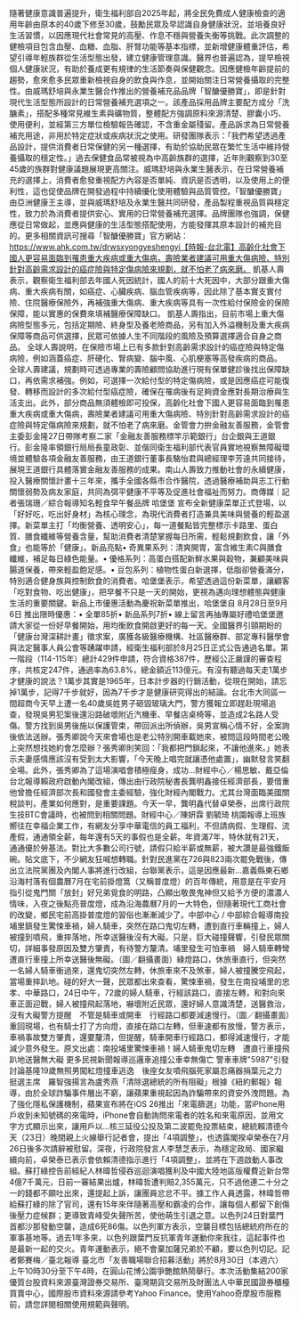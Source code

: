 隨著健康意識普遍提升，衛生福利部自2025年起，將全民免費成人健康檢查的適用年齡由原本的40歲下修至30歲，鼓勵民眾及早認識自身健康狀況，並培養良好生活習慣，以因應現代社會常見的高壓、作息不穩與營養失衡等挑戰。此次調整的健檢項目包含血壓、血糖、血脂、肝腎功能等基本指標，並新增健康體重評估，希望引導年輕族群從生活型態出發，建立健康管理意識。醫界也普遍認為，提早檢視個人健康狀況，有助於養成更有規律的生活節奏與保健觀念。因應健檢年齡提前的趨勢，愈來愈多民眾重新檢視自身的飲食與作息，並開始關注日常營養攝取的完整性。由威瑪舒培與永業生醫合作推出的營養補充品品牌「智醣優勝寶」，即是針對現代生活型態所設計的日常營養補充選項之一。該產品採用品牌主要配方成分「洗膅素」，搭配多種常見維生素與礦物質，整體配方強調原料來源清楚、膠囊小巧、使用便利，並經第三方單位檢驗報告確認，不含重金屬殘留。產品訴求為日常營養補充用途，非用於特定症狀或疾病狀況之使用。研發團隊表示：「我們希望透過產品設計，提供消費者日常保健的另一種選擇，有助於協助民眾在繁忙生活中維持營養攝取的穩定性。」過去保健食品常被視為中高齡族群的選擇，近年則觀察到30至45歲的族群對健康議題展現更高關注。威瑪舒培與永業生醫表示，在日常營養補充的選擇上，消費者愈發重視配方內容是否單純、資訊是否透明，以及使用上的便利性，這也促使品牌在開發過程中持續優化使用體驗與品質管控。「智醣優勝寶」由亞洲健康王主導，並與威瑪舒培及永業生醫共同研發，產品製程重視品質與穩定性，致力於為消費者提供安心、實用的日常營養補充選擇。品牌團隊也強調，保健應從日常做起，並應與健康的生活型態搭配使用，方能發揮其原本設計的補充目的。更多相關資訊可搜尋「智醣優勝寶」官方網站：https://www.ahk.com.tw/drwsxyongyeshengyi【時報-台北電】高齡化社會下國人更容易面臨到罹患重大疾病或重大傷病，壽險業者建議可用重大傷病險、特別針對高齡需求設計的癌症險與特定傷病險來規劃，就不怕老了病來磨。 凱基人壽表示，觀察衛生福利部去年國人死因統計，國人的前十大死因中，大部分跟重大傷病、重大疾病有關，如癌症、心臟疾病、腦血管疾病等，因此除了基本實支實付險、住院醫療保險外，再補強重大傷病、重大疾病等具有一次性給付保險金的保險保障，能以實惠的保費來填補醫療保障缺口。 凱基人壽指出，目前市場上重大傷病險型態多元，包括定期險、終身型及養老險商品，另有加入外溢機制及重大疾病保障等商品可供選擇，民眾可依據人生不同階段的風險及預算選擇適合自身之商品。 全球人壽說明，在保險市場上已有多款針對高齡需求設計的癌症險與特定傷病險，例如涵蓋癌症、肝硬化、腎病變、腦中風、心肌梗塞等高發疾病的商品。 全球人壽建議，規劃時可透過專業的壽險顧問協助進行現有保單健診後找出保障缺口，再依需求補強。例如，可選擇一次給付型的特定傷病險，或是因應癌症可能復發、轉移而設計的多次給付型癌症險，確保在罹病後有足夠資金應對長期治療與生活支出。此外，部分商品無須體檢即可投保，高齡化社會下國人更容易面臨到罹患重大疾病或重大傷病，壽險業者建議可用重大傷病險、特別針對高齡需求設計的癌症險與特定傷病險來規劃，就不怕老了病來磨。金管會力拚金融友善服務，金管會主委彭金隆27日帶隊考察二家「金融友善服務標竿示範銀行」台企銀與王道銀行。彭金隆率領銀行局局長童政彰、並偕同衛生福利部代表官員實地視察無障礙環境並體驗各項金融友善服務，由王道銀行董事長駱怡君與總經理李芳遠共同接待，展現王道銀行具體落實金融友善服務的成果。南山人壽致力推動社會的永續健康，投入醫療關懷計畫十三年來，攜手全國各縣市合作醫院，透過醫療補助與志工行動關懷弱勢及病友家庭，共同為弭平健康不平等及促進社會福祉而努力。商傳媒｜記者張瑞珊／綜合報導知名輕食早午餐品牌 哈堡堡 宣布全新健康菜單正式登場，以「好好吃，吃出好身材」為核心理念，為現代消費者打造兼具美味與營養的輕盈選擇。新菜單主打「均衡營養、透明安心」，每一道餐點皆完整標示卡路里、蛋白質、膳食纖維等營養含量，幫助消費者清楚掌握每日所需，輕鬆規劃飲食，讓「外食」也能等於「健康」。新品亮點• 奇異果系列：清爽開胃，富含維生素C與膳食纖維，補足每日綠色能量。• 優格系列：高蛋白搭配新鮮水果與穀物，兼顧美味與腸道保養，帶來輕盈飽足感。• 豆包系列：植物性蛋白新選擇，低脂卻營養滿分，特別適合健身族與控制飲食的消費者。哈堡堡表示，希望透過這份新菜單，讓顧客「吃對食物、吃出健康」，把早餐不只是一天的開始，更視為邁向理想體態與健康生活的重要關鍵。新品上市優惠活動為慶祝新菜單推出，哈堡堡自 8月28日至9月6日 推出限時優惠：• 全單85折• 新品系列7折• 線上留言再抽專屬好禮哈堡堡邀請大家從一份好早餐開始，用均衡飲食開啟更好的每一天。全國醫界引頸期盼的「健康台灣深耕計畫」徵求案，廣獲各級醫療機構、社區醫療群、部定專科醫學會與法定醫事人員公會等踴躍申請，經衛生福利部於8月25日正式公告通過名單。第一階段（114-115年）總計429件申請，符合資格387件，歷經公正嚴謹的審查程序，共核定247件，通過率為63.8%，總金額近113億元。有沒有聽過每天走1萬步才健康的說法？1萬步其實是1965年，日本計步器的行銷活動，從現在開始，請忘掉1萬步，記得7千步就好，因為7千步才是健康研究得出的結論。台北市大同區一間超商今天早上遭一名40歲吳姓男子砸毀玻璃大門，警方獲報立即趕赴現場追查，發現吳男犯案後還沿路破壞附近汽機車、早餐店桌椅等，並造成2名路人受傷。警方找到吳男後施以保護管束，帶回派出所偵辦，吳男宣稱心情不好，全案詢後依法送辦。張秀卿說今天來會場也是老公特別開車載她來，被問這段時間老公晚上突然想找她約會怎麼辦？張秀卿則笑回：「我都把門鎖起來，不讓他進來。」她表示夫妻感情應該沒有受到太大影響，「今天晚上唱完就讓憑他處置」，幽默發言笑翻全場。此外，張秀卿為了這場演唱會積極瘦身，成功...財經中心／楊思敏、戴亞倫 台北報導賴政府啟動內閣改組，傳出由行政院秘書長龔明鑫接任經濟部長，要借重他曾擔任經濟部次長和國發會主委經驗，強化財經內閣戰力。尤其台灣面臨美國關稅談判，產業如何應對，是重要課題。今天一早，龔明鑫代替卓榮泰，出席行政院生技BTC會議時，也被問到相關問題。財經中心／陳妍霖 劉毓琦 桃園報導上班族嚮往在幸福企業工作，有網友分享中華電信的員工福利，不但請病假、生理假、流產假，通通領全薪，每年還有5天的事假也是全薪。年資滿7年，特休就有21天，通通優於勞基法。對比大多數公司行號，請假只給半薪或無薪，被大讚是最強鐵飯碗。貼文底下，不少網友狂喊想轉職。針對民進黨在726與823兩次罷免戰後，傳出立法院黨團及內閣人事將進行改組，台聯黨表示，這是因應最新...嘉義縣東石鄉沿海村落有個農曆7月在宅前掛燈篙（又稱普度燈）的百年傳統，用意是在平安月指引從鬼門關「放封」好兄弟覓食的明路，凸顯出敬畏鬼神但又給予方便的濃濃人情味，入夜之後點亮普度燈，成為沿海農曆7月的一大特色，但隨著現代工商社會的改變，鄉民宅前高掛普度燈的習俗也漸漸減少了。中部中心 / 中部綜合報導南投埔里鎮發生驚悚車禍，婦人騎車，突然在路口鬼切左轉，遭到直行車輛撞上，婦人被撞到噴飛，重摔落地，所幸送醫後沒有大礙。只是，巨大碰撞聲響，引發民眾關切，詳細事發原因及雙方肇責，有待警方釐清。埔里發生可怕車禍　婦人騎車轉彎　遭直行車撞上所幸送醫後無礙。（圖／翻攝畫面）綠燈路口，休旅車直行，但突然一名婦人騎車衝過來，還鬼切突然左轉，休旅車來不及煞車，婦人被撞騰空飛起，當場重摔趴地。碰的好大一聲，民眾都出來查看，驚悚車禍，發生在南投埔里的忠孝、中華路口，24日中午，72歲的婦人騎車，行經該路口，直接左轉，和對向來車正面迎戰，婦人被撞飛起落地，嚇壞附近民眾，還好婦人意識清楚，送醫救治，沒有大礙警方提醒　不管是騎車或開車　行經路口都要減速慢行。（圖／翻攝畫面）重回現場，也有騎士打了方向燈，直接在路口左轉，但車速都有放慢，警方表示，車禍事故雙方肇責，還要釐清，但提醒，騎車開車行經路口，都得減速慢行，才能減少意外發生。原文出處：南投埔里驚悚車禍！婦人騎車鬼切左轉　遭直行車撞飛趴地送醫無大礙 更多民視新聞報導巡邏車追撞公車幸無傷亡 警車車牌"5987"引發討論基隆19歲無照男闖紅燈撞車逃逸　後座女友噴飛腦死家屬忍痛器捐葉元之力挺選主席　羅智強揚言為盧秀燕「清除選總統的所有阻礙」根據《紐約郵報》報導，由於全球詐騙事件層出不窮，讓蘋果重視起因為詐騙帶來的資安外洩問題。為了強化隱私保護機制，蘋果宣布將在iOS 26推出「來電篩選」功能，當iPhone用戶收到未知號碼的來電時，iPhone會自動詢問來電者的姓名和來電原因，並用文字方式顯示出來，讓用戶以...核三延役公投及第二波罷免投票結束，總統賴清德今天（23日）晚間親上火線舉行記者會，提出「4項調整」，也透露閣揆卓榮泰在7月26日後多次請辭被慰留。深夜，行政院發言人李慧芝表示，為穩定政局、國家繼續向前，卓榮泰已表示會依賴清德指示進行「4項調整」，並將在下週啟動人事改組。蘇打綠控告前經紀人林暐哲侵吞巡迴演唱獲利及中國大陸地區版權費近新台幣4億7千萬元，日前一審結果出爐，林暐哲遭判賠2,355萬元，只不過他連二十分之一的錢都不願吐出來，還提起上訴，讓團員忿忿不平。據工作人員透露，林暐哲帶給蘇打綠的除了官司，還有15年來伴隨著高壓和霸凌的合作，讓每個人都留下創傷後壓力症候群；更導致青峰受失聲所苦，使他萌生引退之意。以色列24日對葉門首都沙那發動空襲，造成6死86傷。以色列軍方表示，空襲目標包括總統府所在的軍事基地等。過去1年多來，以色列跟葉門反抗軍青年運動你來我往，這起事件也是最新一起的交火。青年運動表示，絕不會棄加薩兄弟於不顧，要以色列切記。記者鄭賽梅／臺北報導 臺北市「友善職場聯合招募活動」將於8月30日（本週六）上午10時30分至下午4時，在圓山花博公園爭艷館熱鬧舉行。本次活動集結200家優質台股資料來源臺灣證券交易所、臺灣期貨交易所及財團法人中華民國證券櫃檯買賣中心，國際股市資料來源請參考Yahoo Finance。使用Yahoo奇摩股市服務前，請您詳閱相關使用規範與聲明。